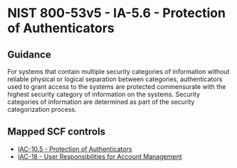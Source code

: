 # NIST 800-53v5 - IA-5.6 - Protection of Authenticators
## Guidance
For systems that contain multiple security categories of information without reliable physical or logical separation between categories, authenticators used to grant access to the systems are protected commensurate with the highest security category of information on the systems. Security categories of information are determined as part of the security categorization process.
## Mapped SCF controls
- [IAC-10.5 - Protection of Authenticators](../scf/iac-105-protectionofauthenticators.md)
- [IAC-18 - User Responsibilities for Account Management](../scf/iac-18-userresponsibilitiesforaccountmanagement.md)